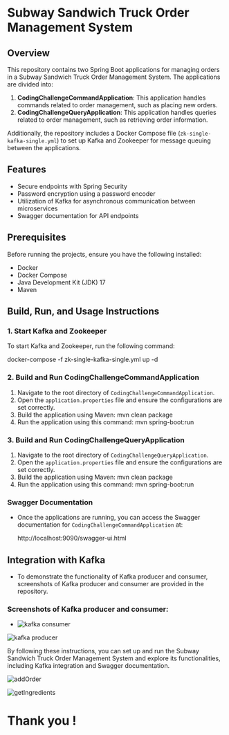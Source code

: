 # Subway Sandwich Truck Order Management System

## Overview
This repository contains two Spring Boot applications for managing orders in a Subway Sandwich Truck Order Management System. The applications are divided into:

1. **CodingChallengeCommandApplication**: This application handles commands related to order management, such as placing new orders.
2. **CodingChallengeQueryApplication**: This application handles queries related to order management, such as retrieving order information.

Additionally, the repository includes a Docker Compose file (`zk-single-kafka-single.yml`) to set up Kafka and Zookeeper for message queuing between the applications.

## Features
- Secure endpoints with Spring Security
- Password encryption using a password encoder
- Utilization of Kafka for asynchronous communication between microservices
- Swagger documentation for API endpoints

## Prerequisites
Before running the projects, ensure you have the following installed:
- Docker
- Docker Compose
- Java Development Kit (JDK) 17
- Maven

## Build, Run, and Usage Instructions
### 1. Start Kafka and Zookeeper
To start Kafka and Zookeeper, run the following command:

docker-compose -f zk-single-kafka-single.yml up -d

### 2. Build and Run CodingChallengeCommandApplication
1. Navigate to the root directory of `CodingChallengeCommandApplication`.
2. Open the `application.properties` file and ensure the configurations are set correctly.
3. Build the application using Maven:
    mvn clean package
4. Run the application using this command:
  mvn spring-boot:run

### 3. Build and Run CodingChallengeQueryApplication
1. Navigate to the root directory of `CodingChallengeQueryApplication`.
2. Open the `application.properties` file and ensure the configurations are set correctly.
3. Build the application using Maven:
    mvn clean package
4. Run the application using this command:
  mvn spring-boot:run

### Swagger Documentation
- Once the applications are running, you can access the Swagger documentation for `CodingChallengeCommandApplication` at:
    
    http://localhost:9090/swagger-ui.html


## Integration with Kafka
- To demonstrate the functionality of Kafka producer and consumer, screenshots of Kafka producer and consumer are provided in the repository.

### Screenshots of Kafka producer and consumer:
- ![kafka consumer](https://github.com/RafrafiNawress/CodingChallenge/assets/47082699/b740a9d8-c0b5-41fa-95e4-2cbd4f0a6676)

![kafka producer](https://github.com/RafrafiNawress/CodingChallenge/assets/47082699/ab38a723-bca9-40ae-9d55-ce841221002c)

By following these instructions, you can set up and run the Subway Sandwich Truck Order Management System and explore its functionalities, including Kafka integration and Swagger documentation.

![addOrder](https://github.com/RafrafiNawress/CodingChallenge/assets/47082699/126eee70-a406-413b-b438-1c201c5a0f8b)

![getIngredients](https://github.com/RafrafiNawress/CodingChallenge/assets/47082699/12ed8530-ec62-478b-be71-608c500fc5f5)


# Thank you ! 
